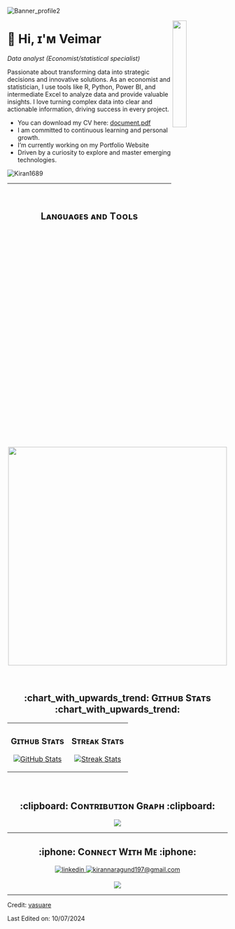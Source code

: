 <!--Banner-->

![Banner_profile2](https://github.com/vasuare/vasuare/assets/145729755/adc11aee-2b41-4170-8a67-409ebc6fe9cb)

<!--Night Owl image-->
<div>
  <img align="right" width="25%" src="https://github.com/vasuare/vasuare/assets/145729755/93ecd732-f71b-471f-aab6-75d9e11d38d2">
</div>

<!--https://github.com/vasuare/vasuare/assets/145729755/fd948a30-3d91-4249-9256-b17ebdf8925f-->
<!--https://github.com/vasuare/vasuare/assets/145729755/93ecd732-f71b-471f-aab6-75d9e11d38d2-->
<!--https://owlbertsio-resized.s3.amazonaws.com/Popper.psd.full.png-->
<!--https://github.com/vasuare/vasuare/assets/145729755/a81895c5-7c80-418b-be22-e171188bdd93 -->

<!--Header Name-->
<!--<img src="https://emojis.slackmojis.com/emojis/images/1531849430/4246/blob-sunglasses.gif?1531849430" width="30"/>-->
# :paperclip: Hi, ɪ'ᴍ Veimar
*Data analyst (Economist/statistical specialist)*
<br /> 

<!--Start Intro-->               
<p  align="left">Passionate about transforming data into strategic decisions and innovative solutions. As an economist and statistician, I use tools like R, Python, Power BI, and intermediate Excel to analyze data and provide valuable insights. I love turning complex data into clear and actionable information, driving success in every project. </p>






- You can download my CV here: [document.pdf](https://github.com/user-attachments/files/16169641/document.pdf)
- I am committed to continuous learning and personal growth.
- I’m currently working on my Portfolio Website
- Driven by a curiosity to explore and master emerging technologies.
<!--Visit my [Portfolio](https://kiran1689.github.io) for more details about me.-->
<!--End Intro-->

<!--Profile Count Badge-->
<p align="left">
  <img src="https://komarev.com/ghpvc/?username=vasuare&label=Profile%20views&color=770677&style=for-the-badge&logo=star" alt="Kiran1689" style="padding-right:20px;" />
</p>

---
<br />

<!--Languages and Tools Section-->       
<h2 align="center">Lᴀɴɢᴜᴀɢᴇs ᴀɴᴅ Tᴏᴏʟs</h2> 
<p align="center">
<img width="500px"  src="https://skillicons.dev/icons?i=r,py,latex,html,css,js,vscode,github&perline=10"  />
</p>
<br />


<!--Trophies Section-->   
<!--<h2 align="center">🏆 Gɪᴛʜᴜʙ Tʀᴏᴘʜɪᴇs 🏆</h2>
<p align="center">
  <a href="https://github.com/Kiran1689/github-profile-trophy">
    <img src="https://github-profile-trophy.vercel.app/?username=Kiran1689&row=2&column=6&margin-w=20&margin-h=20" alt="GitHub Trophies">
  </a>
</p>
<br />-->

<!--Github stats Table--> 
<h2 align="center"> :chart_with_upwards_trend: Gɪᴛʜᴜʙ Sᴛᴀᴛs :chart_with_upwards_trend:</h2>

<table width="100%">
  <tr>
    <td width="50%">
      <h3 align="center"><strong>Gɪᴛʜᴜʙ Sᴛᴀᴛs</strong></h3>
      <p align="center">
        <a href="https://github.com/vasuare">
          <img align="center" src="https://github-readme-stats.vercel.app/api?username=vasuare&count_private=true&show_icons=true&theme=nightowl" alt="GitHub Stats" />
        </a>
      </p>
    </td>
    <td width="50%">
      <h3 align="center"><strong>Sᴛʀᴇᴀᴋ Sᴛᴀᴛs</strong></h3>
      <p align="center">
        <a href="https://github.com/vasuare">
          <img align="center" src="https://streak-stats.demolab.com?user=vasuare&theme=nightowl" alt="Streak Stats" />
        </a>
      </p>
    </td>
  </tr>
  <tr>
    <!--contribuciones -->
   <!-- <td width="50%">
      <h3 align="center"><strong>Lᴀᴛᴇsᴛ Pʀᴏᴊᴇᴄᴛ</strong></h3>
      <p align="center">
        <a href="https://github.com/vasuare/cryptos">
          <img align="center" width="470" src="https://github-readme-stats.vercel.app/api/pin/?username=vasuare&repo=cryptos&theme=nightowl&show_owner=true" alt="Cryptos Project" />
        </a>
      </p>
    </td>
    <td width="50%">
      <h3 align="center"><strong>Tᴏᴘ Cᴏɴᴛʀɪʙᴜᴛɪᴏɴs</strong></h3>
      <p align="center">
        <a href="https://github.com/vasuare">
          <img align="center" src="https://github-contributor-stats.vercel.app/api?username=vasuare&limit=3&theme=nightowl&show_owner=true&combine_all_yearly_contributions=true" alt="Top Repo" />
        </a>
      </p>
    </td>
  </tr>-->
</table>
<br />

<!--Contribution Graph-->
<h2 align="center"> :clipboard: Cᴏɴᴛʀɪʙᴜᴛɪᴏɴ Gʀᴀᴘʜ :clipboard:</h2>
<div align="center">
    <img src="https://github-readme-activity-graph.vercel.app/graph?username=vasuare&bg_color=011627&color=79d3c3&line=c792ea&point=ffeb95&area=true&hide_border=false" border-radius="15">
</div>

---

<!--Dynamic Quote card updated everyday at 12 PM--> 

<!--<h2 align="center">🌟 Tʜᴏᴜɢʜᴛ ᴏғ ᴛʜᴇ Dᴀʏ 🌟</h2>-->

<!--STARTS_HERE_QUOTE_CARD
<p align="center">
    <img src="https://readme-daily-quotes.vercel.app/api?author=Yanni&quote=Music%20is%20like%20creating%20an%20emotional%20painting.%20The%20sounds%20are%20the%20colors.&theme=dark&bg_color=011627&author_color=ffeb95">
</p>-->
<!--ENDS_HERE_QUOTE_CARD-->


<!--Contact Section--> 

<h2 align="center"> :iphone: Cᴏɴɴᴇᴄᴛ Wɪᴛʜ Mᴇ :iphone: </h2>
<div align="center">
  
 <a href="https://www.linkedin.com/in/veimar-suarez-84ba32297/" target="_blank">
<img src=https://img.shields.io/badge/linkedin-%231E77B5.svg?&style=for-the-badge&logo=linkedin&logoColor=white alt=linkedin style="margin-bottom: 5px;" />
</a>
  
<a href="mailto:alex27suarez03@gmail.com" target="_blank">
<img src="https://img.shields.io/badge/Gmail-D14836?style=for-the-badge&logo=gmail&logoColor=white" alt=kirannaragund197@gmail.com mail style="margin-bottom: 5px;" />
</a>

<!--<a href="">
<img src="https://img.shields.io/badge/Facebook-1877F2?style=for-the-badge&logo=facebook&logoColor=white" />
</a>-->

</div>

<!--Footer--> 
<p align="center">
  <img src="https://capsule-render.vercel.app/api?type=waving&color=gradient&height=65&section=footer"/>
</p>

------

Credit: [vasuare](https://github.com/vasuare)

Last Edited on: 10/07/2024
